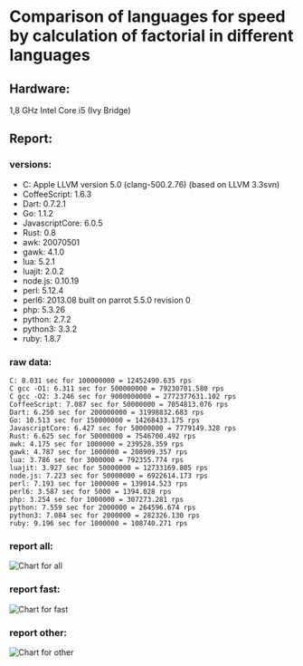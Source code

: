 Comparison of languages for speed by calculation of factorial in different languages
====================================================================================

Hardware:
---------

1,8 GHz Intel Core i5 (Ivy Bridge)

## Report:

### versions:

  * C: Apple LLVM version 5.0 (clang-500.2.76) (based on LLVM 3.3svn)
  * CoffeeScript: 1.6.3
  * Dart: 0.7.2.1
  * Go: 1.1.2
  * JavascriptCore: 6.0.5
  * Rust: 0.8
  * awk: 20070501
  * gawk: 4.1.0
  * lua: 5.2.1
  * luajit: 2.0.2
  * node.js: 0.10.19
  * perl: 5.12.4
  * perl6: 2013.08 built on parrot 5.5.0 revision 0
  * php: 5.3.26
  * python: 2.7.2
  * python3: 3.3.2
  * ruby: 1.8.7


### raw data:

    C: 8.031 sec for 100000000 = 12452490.635 rps
    C gcc -O1: 6.311 sec for 500000000 = 79230701.580 rps
    C gcc -O2: 3.246 sec for 9000000000 = 2772377631.102 rps
    CoffeeScript: 7.087 sec for 50000000 = 7054813.076 rps
    Dart: 6.250 sec for 200000000 = 31998832.683 rps
    Go: 10.513 sec for 150000000 = 14268433.175 rps
    JavascriptCore: 6.427 sec for 50000000 = 7779149.328 rps
    Rust: 6.625 sec for 50000000 = 7546700.492 rps
    awk: 4.175 sec for 1000000 = 239528.359 rps
    gawk: 4.787 sec for 1000000 = 208909.357 rps
    lua: 3.786 sec for 3000000 = 792355.774 rps
    luajit: 3.927 sec for 50000000 = 12733169.805 rps
    node.js: 7.223 sec for 50000000 = 6922614.173 rps
    perl: 7.193 sec for 1000000 = 139014.523 rps
    perl6: 3.587 sec for 5000 = 1394.028 rps
    php: 3.254 sec for 1000000 = 307273.281 rps
    python: 7.559 sec for 2000000 = 264596.674 rps
    python3: 7.084 sec for 2000000 = 282326.130 rps
    ruby: 9.196 sec for 1000000 = 108740.271 rps


### report all:

![Chart for all](https://chart.googleapis.com/chart?cht=bhs&chs=700x365&chd=t%3A79230701%2C31998832%2C14268433%2C12733169%2C12452490%2C7779149%2C7546700%2C7054813%2C6922614%2C792355%2C307273%2C282326%2C264596%2C239528%2C208909%2C139014%2C108740&chco=4d89f9&chbh=15&chds=0,79230701.5799394&chxt=x,y,r&chxl=1%3A%7Cruby%7Cperl%7Cgawk%7Cawk%7Cpython%7Cpython3%7Cphp%7Clua%7Cnode.js%7CCoffeeScript%7CRust%7CJavascriptCore%7CC%7Cluajit%7CGo%7CDart%7CC%20gcc%20-O1%7C2%3A%7C108740%20rps%7C139014%20rps%7C208909%20rps%7C239528%20rps%7C264596%20rps%7C282326%20rps%7C307273%20rps%7C792355%20rps%7C6922614%20rps%7C7054813%20rps%7C7546700%20rps%7C7779149%20rps%7C12452490%20rps%7C12733169%20rps%7C14268433%20rps%7C31998832%20rps%7C79230701%20rps%7C0%3A%7C0%20%25%7C10%20%25%7C20%20%25%7C30%20%25%7C40%20%25%7C50%20%25%7C60%20%25%7C70%20%25%7C80%20%25%7C90%20%25%7C100%20%25)

### report fast:

![Chart for fast](https://chart.googleapis.com/chart?cht=bhs&chs=700x205&chd=t%3A79230701%2C31998832%2C14268433%2C12733169%2C12452490%2C7779149%2C7546700%2C7054813%2C6922614&chco=4d89f9&chbh=15&chds=0,79230701.5799394&chxt=x,y,r&chxl=1%3A%7Cnode.js%7CCoffeeScript%7CRust%7CJavascriptCore%7CC%7Cluajit%7CGo%7CDart%7CC%20gcc%20-O1%7C2%3A%7C6922614%20rps%7C7054813%20rps%7C7546700%20rps%7C7779149%20rps%7C12452490%20rps%7C12733169%20rps%7C14268433%20rps%7C31998832%20rps%7C79230701%20rps%7C0%3A%7C0%20%25%7C10%20%25%7C20%20%25%7C30%20%25%7C40%20%25%7C50%20%25%7C60%20%25%7C70%20%25%7C80%20%25%7C90%20%25%7C100%20%25)

### report other:

![Chart for other](https://chart.googleapis.com/chart?cht=bhs&chs=700x185&chd=t%3A792355%2C307273%2C282326%2C264596%2C239528%2C208909%2C139014%2C108740&chco=4d89f9&chbh=15&chds=0,792355.774081409&chxt=x,y,r&chxl=1%3A%7Cruby%7Cperl%7Cgawk%7Cawk%7Cpython%7Cpython3%7Cphp%7Clua%7C2%3A%7C108740%20rps%7C139014%20rps%7C208909%20rps%7C239528%20rps%7C264596%20rps%7C282326%20rps%7C307273%20rps%7C792355%20rps%7C0%3A%7C0%20%25%7C10%20%25%7C20%20%25%7C30%20%25%7C40%20%25%7C50%20%25%7C60%20%25%7C70%20%25%7C80%20%25%7C90%20%25%7C100%20%25)

